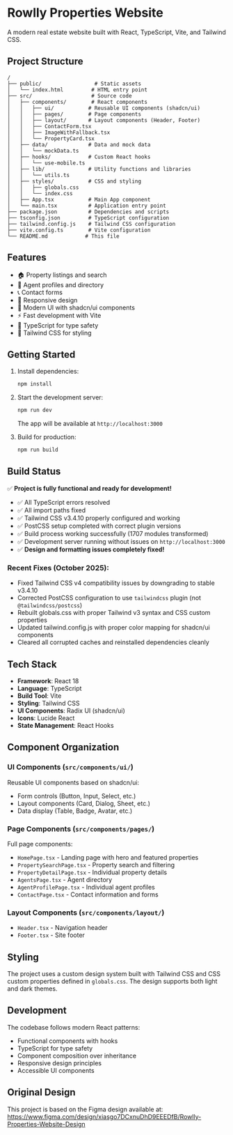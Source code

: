 
# Rowlly Properties Website

A modern real estate website built with React, TypeScript, Vite, and Tailwind CSS.

## Project Structure

```
/
├── public/                 # Static assets
│   └── index.html         # HTML entry point
├── src/                   # Source code
│   ├── components/        # React components
│   │   ├── ui/           # Reusable UI components (shadcn/ui)
│   │   ├── pages/        # Page components
│   │   ├── layout/       # Layout components (Header, Footer)
│   │   ├── ContactForm.tsx
│   │   ├── ImageWithFallback.tsx
│   │   └── PropertyCard.tsx
│   ├── data/             # Data and mock data
│   │   └── mockData.ts
│   ├── hooks/            # Custom React hooks
│   │   └── use-mobile.ts
│   ├── lib/              # Utility functions and libraries
│   │   └── utils.ts
│   ├── styles/           # CSS and styling
│   │   ├── globals.css
│   │   └── index.css
│   ├── App.tsx           # Main App component
│   └── main.tsx          # Application entry point
├── package.json          # Dependencies and scripts
├── tsconfig.json         # TypeScript configuration
├── tailwind.config.js    # Tailwind CSS configuration
├── vite.config.ts        # Vite configuration
└── README.md            # This file
```

## Features

- 🏠 Property listings and search
- 👥 Agent profiles and directory
- 📞 Contact forms
- 📱 Responsive design
- 🎨 Modern UI with shadcn/ui components
- ⚡ Fast development with Vite
- 🔧 TypeScript for type safety
- 🎯 Tailwind CSS for styling

## Getting Started

1. Install dependencies:
   ```bash
   npm install
   ```

2. Start the development server:
   ```bash
   npm run dev
   ```
   The app will be available at `http://localhost:3000`

3. Build for production:
   ```bash
   npm run build
   ```

## Build Status

✅ **Project is fully functional and ready for development!**

- ✅ All TypeScript errors resolved
- ✅ All import paths fixed
- ✅ Tailwind CSS v3.4.10 properly configured and working
- ✅ PostCSS setup completed with correct plugin versions
- ✅ Build process working successfully (1707 modules transformed)
- ✅ Development server running without issues on `http://localhost:3000`
- ✅ **Design and formatting issues completely fixed!**

### Recent Fixes (October 2025):
- Fixed Tailwind CSS v4 compatibility issues by downgrading to stable v3.4.10
- Corrected PostCSS configuration to use `tailwindcss` plugin (not `@tailwindcss/postcss`)
- Rebuilt globals.css with proper Tailwind v3 syntax and CSS custom properties
- Updated tailwind.config.js with proper color mapping for shadcn/ui components
- Cleared all corrupted caches and reinstalled dependencies cleanly

## Tech Stack

- **Framework**: React 18
- **Language**: TypeScript
- **Build Tool**: Vite
- **Styling**: Tailwind CSS
- **UI Components**: Radix UI (shadcn/ui)
- **Icons**: Lucide React
- **State Management**: React Hooks

## Component Organization

### UI Components (`src/components/ui/`)
Reusable UI components based on shadcn/ui:
- Form controls (Button, Input, Select, etc.)
- Layout components (Card, Dialog, Sheet, etc.)
- Data display (Table, Badge, Avatar, etc.)

### Page Components (`src/components/pages/`)
Full page components:
- `HomePage.tsx` - Landing page with hero and featured properties
- `PropertySearchPage.tsx` - Property search and filtering
- `PropertyDetailPage.tsx` - Individual property details
- `AgentsPage.tsx` - Agent directory
- `AgentProfilePage.tsx` - Individual agent profiles
- `ContactPage.tsx` - Contact information and forms

### Layout Components (`src/components/layout/`)
- `Header.tsx` - Navigation header
- `Footer.tsx` - Site footer

## Styling

The project uses a custom design system built with Tailwind CSS and CSS custom properties defined in `globals.css`. The design supports both light and dark themes.

## Development

The codebase follows modern React patterns:
- Functional components with hooks
- TypeScript for type safety
- Component composition over inheritance
- Responsive design principles
- Accessible UI components

## Original Design

This project is based on the Figma design available at:
https://www.figma.com/design/xiasgo7DCxnuDhD9EEEDfB/Rowlly-Properties-Website-Design  